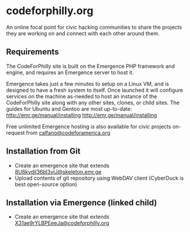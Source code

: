 # codeforphilly.org

An online focal point for civic hacking communities to share the projects they are working on and connect with each other around them.

## Requirements
The CodeForPhilly site is built on the Emergence PHP framework and engine, and requires an Emergence server to host it.

Emergence takes just a few minutes to setup on a Linux VM, and is designed to have a fresh system to itself. Once launched
it will configure services on the machine as-needed to host an instance of the CodeForPhilly site along with any other
sites, clones, or child sites. The guides for Ubuntu and Gentoo are most up-to-date: http://emr.ge/manual/installing http://emr.ge/manual/installing

Free unlimited Emergence hosting is also available for civic projects on-request from calfano@codeforamerica.org

## Installation from Git
-  Create an emergence site that extends 8U6kydil36bl3vlJ@skeleton.emr.ge
-  Upload contents of git repository using WebDAV client (CyberDuck is best open-source option)

## Installation via Emergence (linked child)
-  Create an emergence site that extends X31ae9rYLBPEeeJa@codeforphilly.org
